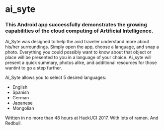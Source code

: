 # ai_syte

### This Android app successfully demonstrates the growing capabilities of the cloud computing of Artificial Intelligence. 

Ai_Syte was designed to help the avid traveler understand more about his/her surroundings. Simply open the app, choose a language, and snap a photo. Everything you could possibly want to know about that object or place will be presented to you in a language of your choice. Ai_syte will present a quick summary, photos alike, and additional resources for those wantint to go a step further.

Ai_Syte allows you to select 5 desired languages:

* English
* Spanish
* German
* Japanese
* Mongolian

Written in no more than 48 hours at HackUCI 2017. With lots of ramen. And Redbull.
